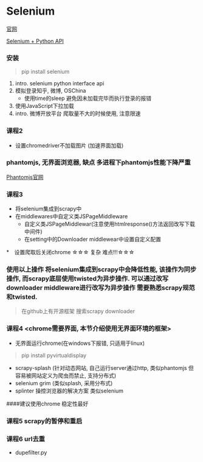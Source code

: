 # Selenium

[官网](http://www.seleniumhq.org/)

[Selenium + Python API](http://selenium-python.readthedocs.io/api.html)

### 安装
> pip install selenium



1. intro. selenium python interface api
2. 模拟登录知乎, 微博, OSChina
	* 使用time的sleep 避免因未加载完毕而执行登录的报错 
3. 使用JavaScript下拉加载
4. intro. 微博开放平台 爬取量不大的时候使用, 注意限速



### 课程2

* 设置chromedriver不加载图片 (加速界面加载)


### phantomjs, 无界面浏览器, 缺点 多进程下phantomjs性能下降严重

[Phantomjs官网](http://phantomjs.org/)


### 课程3

* 将selenium集成到scrapy中
* 在middlewares中自定义类JSPageMiddleware
	* 自定义类JSPageMiddlewar(注意使用htmlresponse()方法返回改写下载中间件)
	* 在setting中的Downloader middlewear中设置自定义配置

*　设置爬取后关闭chrome ☆☆☆ 复杂 难点!!!☆☆☆
	
### 使用以上操作 将selenium集成到scrapy中会降低性能, 该操作为同步操作, 而scrapy底层使用twisted为异步操作. 可以通过改写downloader middleware进行改写为异步操作 需要熟悉scrapy规范和twisted.

> 在github上有开源框架 搜索scrapy downloader


### 课程4 <chrome需要界面, 本节介绍使用无界面环境的框架>

* 无界面运行chrome(在windows下报错, 只适用于linux)

> pip install pyvirtualdisplay

* scrapy-splash (针对动态网站, 自己运行server通过http, 类似phantomjs 但容易被网站定义为爬虫而禁止, 支持分布式)
* selenium grim (类似splash, 采用分布式)
* splinter 操控浏览器的解决方案 类似selenium

####建议使用chrome 稳定性最好




### 课程5 scrapy的暂停和重启

### 课程6 url去重

* dupefilter.py
